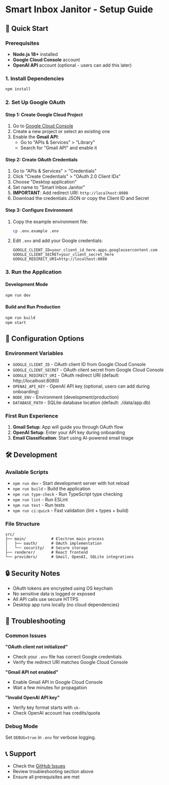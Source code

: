 # Smart Inbox Janitor - Setup Guide

## 🚀 Quick Start

### Prerequisites
- **Node.js 18+** installed
- **Google Cloud Console** account
- **OpenAI API** account (optional - users can add this later)

### 1. Install Dependencies
```bash
npm install
```

### 2. Set Up Google OAuth

#### Step 1: Create Google Cloud Project
1. Go to [Google Cloud Console](https://console.cloud.google.com/)
2. Create a new project or select an existing one
3. Enable the **Gmail API**:
   - Go to "APIs & Services" > "Library"
   - Search for "Gmail API" and enable it

#### Step 2: Create OAuth Credentials
1. Go to "APIs & Services" > "Credentials"
2. Click "Create Credentials" > "OAuth 2.0 Client IDs"
3. Choose "Desktop application"
4. Set name to "Smart Inbox Janitor"
5. **IMPORTANT**: Add redirect URI: `http://localhost:8080`
6. Download the credentials JSON or copy the Client ID and Secret

#### Step 3: Configure Environment
1. Copy the example environment file:
   ```bash
   cp .env.example .env
   ```

2. Edit `.env` and add your Google credentials:
   ```env
   GOOGLE_CLIENT_ID=your_client_id_here.apps.googleusercontent.com
   GOOGLE_CLIENT_SECRET=your_client_secret_here
   GOOGLE_REDIRECT_URI=http://localhost:8080
   ```

### 3. Run the Application

#### Development Mode
```bash
npm run dev
```

#### Build and Run Production
```bash
npm run build
npm start
```

## 🔧 Configuration Options

### Environment Variables
- `GOOGLE_CLIENT_ID` - OAuth client ID from Google Cloud Console
- `GOOGLE_CLIENT_SECRET` - OAuth client secret from Google Cloud Console  
- `GOOGLE_REDIRECT_URI` - OAuth redirect URI (default: http://localhost:8080)
- `OPENAI_API_KEY` - OpenAI API key (optional, users can add during onboarding)
- `NODE_ENV` - Environment (development/production)
- `DATABASE_PATH` - SQLite database location (default: ./data/app.db)

### First Run Experience
1. **Gmail Setup**: App will guide you through OAuth flow
2. **OpenAI Setup**: Enter your API key during onboarding
3. **Email Classification**: Start using AI-powered email triage

## 🛠️ Development

### Available Scripts
- `npm run dev` - Start development server with hot reload
- `npm run build` - Build the application
- `npm run type-check` - Run TypeScript type checking
- `npm run lint` - Run ESLint
- `npm run test` - Run tests
- `npm run ci:quick` - Fast validation (lint + types + build)

### File Structure
```
src/
├── main/           # Electron main process
│   ├── oauth/      # OAuth implementation
│   └── security/   # Secure storage
├── renderer/       # React frontend
└── providers/      # Gmail, OpenAI, SQLite integrations
```

## 🔒 Security Notes

- OAuth tokens are encrypted using OS keychain
- No sensitive data is logged or exposed
- All API calls use secure HTTPS
- Desktop app runs locally (no cloud dependencies)

## 🐛 Troubleshooting

### Common Issues

**"OAuth client not initialized"**
- Check your `.env` file has correct Google credentials
- Verify the redirect URI matches Google Cloud Console

**"Gmail API not enabled"** 
- Enable Gmail API in Google Cloud Console
- Wait a few minutes for propagation

**"Invalid OpenAI API key"**
- Verify key format starts with `sk-`
- Check OpenAI account has credits/quota

### Debug Mode
Set `DEBUG=true` in `.env` for verbose logging.

## 📞 Support

- Check the [GitHub Issues](https://github.com/your-repo/smart-inbox-janitor/issues)
- Review troubleshooting section above
- Ensure all prerequisites are met